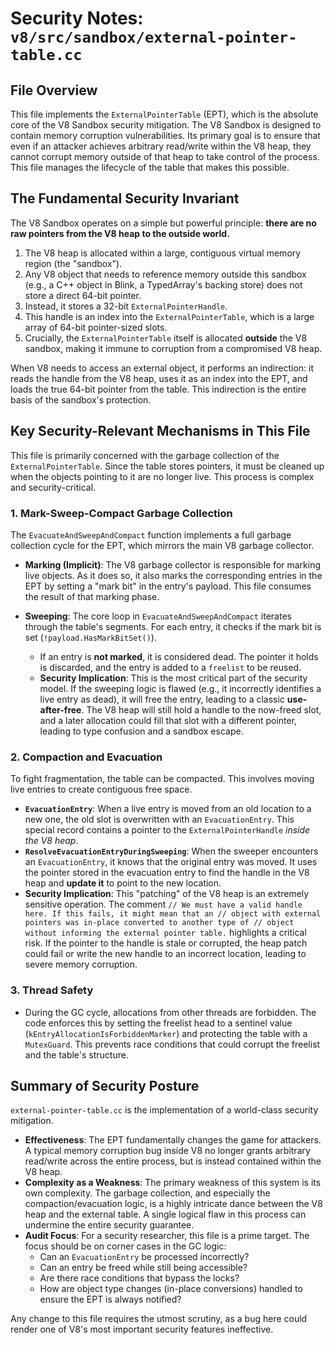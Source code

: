 # Security Notes: `v8/src/sandbox/external-pointer-table.cc`

## File Overview

This file implements the `ExternalPointerTable` (EPT), which is the absolute core of the V8 Sandbox security mitigation. The V8 Sandbox is designed to contain memory corruption vulnerabilities. Its primary goal is to ensure that even if an attacker achieves arbitrary read/write within the V8 heap, they cannot corrupt memory outside of that heap to take control of the process. This file manages the lifecycle of the table that makes this possible.

## The Fundamental Security Invariant

The V8 Sandbox operates on a simple but powerful principle: **there are no raw pointers from the V8 heap to the outside world.**

1.  The V8 heap is allocated within a large, contiguous virtual memory region (the "sandbox").
2.  Any V8 object that needs to reference memory outside this sandbox (e.g., a C++ object in Blink, a TypedArray's backing store) does not store a direct 64-bit pointer.
3.  Instead, it stores a 32-bit `ExternalPointerHandle`.
4.  This handle is an index into the `ExternalPointerTable`, which is a large array of 64-bit pointer-sized slots.
5.  Crucially, the `ExternalPointerTable` itself is allocated **outside** the V8 sandbox, making it immune to corruption from a compromised V8 heap.

When V8 needs to access an external object, it performs an indirection: it reads the handle from the V8 heap, uses it as an index into the EPT, and loads the true 64-bit pointer from the table. This indirection is the entire basis of the sandbox's protection.

## Key Security-Relevant Mechanisms in This File

This file is primarily concerned with the garbage collection of the `ExternalPointerTable`. Since the table stores pointers, it must be cleaned up when the objects pointing to it are no longer live. This process is complex and security-critical.

### 1. Mark-Sweep-Compact Garbage Collection

The `EvacuateAndSweepAndCompact` function implements a full garbage collection cycle for the EPT, which mirrors the main V8 garbage collector.

-   **Marking (Implicit)**: The V8 garbage collector is responsible for marking live objects. As it does so, it also marks the corresponding entries in the EPT by setting a "mark bit" in the entry's payload. This file consumes the result of that marking phase.

-   **Sweeping**: The core loop in `EvacuateAndSweepAndCompact` iterates through the table's segments. For each entry, it checks if the mark bit is set (`!payload.HasMarkBitSet()`).
    -   If an entry is **not marked**, it is considered dead. The pointer it holds is discarded, and the entry is added to a `freelist` to be reused.
    -   **Security Implication**: This is the most critical part of the security model. If the sweeping logic is flawed (e.g., it incorrectly identifies a live entry as dead), it will free the entry, leading to a classic **use-after-free**. The V8 heap will still hold a handle to the now-freed slot, and a later allocation could fill that slot with a different pointer, leading to type confusion and a sandbox escape.

### 2. Compaction and Evacuation

To fight fragmentation, the table can be compacted. This involves moving live entries to create contiguous free space.

-   **`EvacuationEntry`**: When a live entry is moved from an old location to a new one, the old slot is overwritten with an `EvacuationEntry`. This special record contains a pointer to the `ExternalPointerHandle` *inside the V8 heap*.
-   **`ResolveEvacuationEntryDuringSweeping`**: When the sweeper encounters an `EvacuationEntry`, it knows that the original entry was moved. It uses the pointer stored in the evacuation entry to find the handle in the V8 heap and **update it** to point to the new location.
-   **Security Implication**: This "patching" of the V8 heap is an extremely sensitive operation. The comment `// We must have a valid handle here. If this fails, it might mean that an // object with external pointers was in-place converted to another type of // object without informing the external pointer table.` highlights a critical risk. If the pointer to the handle is stale or corrupted, the heap patch could fail or write the new handle to an incorrect location, leading to severe memory corruption.

### 3. Thread Safety

-   During the GC cycle, allocations from other threads are forbidden. The code enforces this by setting the freelist head to a sentinel value (`kEntryAllocationIsForbiddenMarker`) and protecting the table with a `MutexGuard`. This prevents race conditions that could corrupt the freelist and the table's structure.

## Summary of Security Posture

`external-pointer-table.cc` is the implementation of a world-class security mitigation.

-   **Effectiveness**: The EPT fundamentally changes the game for attackers. A typical memory corruption bug inside V8 no longer grants arbitrary read/write across the entire process, but is instead contained within the V8 heap.
-   **Complexity as a Weakness**: The primary weakness of this system is its own complexity. The garbage collection, and especially the compaction/evacuation logic, is a highly intricate dance between the V8 heap and the external table. A single logical flaw in this process can undermine the entire security guarantee.
-   **Audit Focus**: For a security researcher, this file is a prime target. The focus should be on corner cases in the GC logic:
    -   Can an `EvacuationEntry` be processed incorrectly?
    -   Can an entry be freed while still being accessible?
    -   Are there race conditions that bypass the locks?
    -   How are object type changes (in-place conversions) handled to ensure the EPT is always notified?

Any change to this file requires the utmost scrutiny, as a bug here could render one of V8's most important security features ineffective.